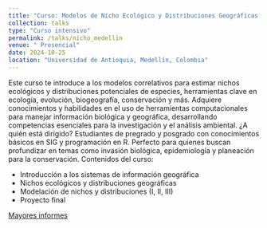 ```yaml
---
title: "Curso: Modelos de Nicho Ecológico y Distribuciones Geográficas de Especies"
collection: talks
type: "Curso intensivo"
permalink: /talks/nicho_medellin
venue: " Presencial"
date: 2024-10-25
location: "Universidad de Antioquia, Medellín, Colombia"
---
```


Este curso te introduce a los modelos correlativos para estimar nichos ecológicos y distribuciones potenciales de especies, herramientas clave en ecología, evolución, biogeografía, conservación y más. Adquiere conocimientos y habilidades en el uso de herramientas computacionales para manejar información biológica y geográfica, desarrollando competencias esenciales para la investigación y el análisis ambiental.
¿A quién está dirigido?
Estudiantes de pregrado y posgrado con conocimientos básicos en SIG y programación en R. Perfecto para quienes buscan profundizar en temas como invasión biológica, epidemiología y planeación para la conservación.
Contenidos del curso:
- Introducción a los sistemas de información geográfica
- Nichos ecológicos y distribuciones geográficas
- Modelación de nichos y distribuciones (I, II, III)
- Proyecto final

[Mayores informes](https://share.udea.edu.co/?q=po:o5323)
